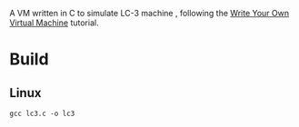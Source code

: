 A VM written in C to simulate LC-3 machine , following the [Write Your Own Virtual Machine](https://www.jmeiners.com/lc3-vm/) tutorial.

# Build
## Linux
```
gcc lc3.c -o lc3
```
